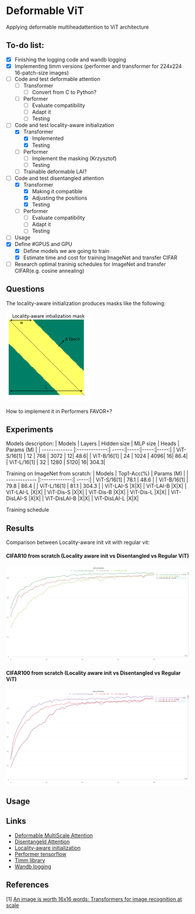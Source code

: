# Deformable ViT
Applying deformable multiheadattention to ViT architecture


## To-do list:

- [x] Finishing the logging code and wandb logging
- [x] Implementing timm versions (performer and transformer for 224x224 16-patch-size images) 
- [ ] Code and test deformable attention
    - [ ] Transformer
        - [ ] Convert from C to Python? 
    - [ ] Performer
        - [ ] Evaluate compatibility
        - [ ] Adapt it
        - [ ] Testing 
- [ ] Code and test locality-aware initialization
    - [x] Transformer
        - [x] Implemented
        - [x] Testing
    - [ ] Performer
        - [ ] Implement the masking (Krzysztof)
        - [ ] Testing 
    - [ ] Trainable deformable LAI?
- [ ] Code and test disentangled attention
    - [x] Transformer
        - [x] Making it compatible
        - [x] Adjusting the positions
        - [x] Testing   
    - [ ] Performer
        - [ ] Evaluate compatibility
        - [ ] Adapt it
        - [ ] Testing  
- [ ] Usage
- [x] Define #GPUS and GPU
    - [x] Define models we are going to train
    - [x] Estimate time and cost for training ImageNet and transfer CIFAR
- [ ] Research optimal traninig schedules for ImageNet and transfer CIFAR(e.g. cosine annealing)

## Questions

The locality-aware initialization produces masks like the following:

![LAI_MASK](https://github.com/dinkofranceschi/ViT/blob/main/figures/lai_init_mask.png)

How to implement it in Performers FAVOR+?

## Experiments

Models description:
| Models      | Layers      | Hidden size | MLP size | Heads | Params (M) |
| ------------- |:-------------:| -----:|-----:|-----:|-----:|
| ViT-S/16[1]     | 12 | 768 | 3072 | 12| 48.6|
| ViT-B/16[1]      | 24    | 1024    | 4096| 16| 86.4|
| ViT-L/16[1] | 32  | 1280 | 5120| 16| 304.3|

Training on ImageNet from scratch:
| Models      | Top1-Acc(%)        | Params (M) |
| ------------- |:-------------:| -----:|
| ViT-S/16[1]     | 78.1 | 48.6 |
| ViT-B/16[1]      | 79.8    |   86.4 |
| ViT-L/16[1] | 81.1  | 304.3 |
| ViT-LAI-S |X|X|
| ViT-LAI-B |X|X|
| ViT-LAI-L |X|X|
| ViT-Dis-S |X|X|
| ViT-Dis-B |X|X|
| ViT-Dis-L |X|X|
| ViT-DisLAI-S |X|X|
| ViT-DisLAI-B |X|X|
| ViT-DisLAI-L |X|X|


Training schedule

## Results

Comparison between Locality-aware init vit with regular vit:

#### CIFAR10 from scratch (Locality aware init vs Disentangled vs Regular ViT)
![vit_cifar10](https://github.com/dinkofranceschi/ViT/blob/main/figures/cifar10.png)
#### CIFAR100 from scratch (Locality aware init vs Disentangled vs Regular ViT)
![vit_cifar100](https://github.com/dinkofranceschi/ViT/blob/main/figures/cifar100.png)
## Usage


## Links


- [Deformable MultiScale Attention](https://github.com/fundamentalvision/Deformable-DETR)
- [Disentangeld Attention](https://github.com/microsoft/DeBERTa)
- [Locality-aware initialization](https://github.com/VITA-Group/TransGAN)
- [Performer tensorflow](https://github.com/google-research/google-research/tree/master/performer)
- [Timm library](https://github.com/rwightman/pytorch-image-models/blob/master/timm/models/vision_transformer.py )
- [Wandb logging](https://wandb.ai/ltononro/Deformable%20ViT)


## References

[1] [An image is worth 16x16 words:
Transformers for image recognition at scale](https://arxiv.org/abs/2010.11929)

